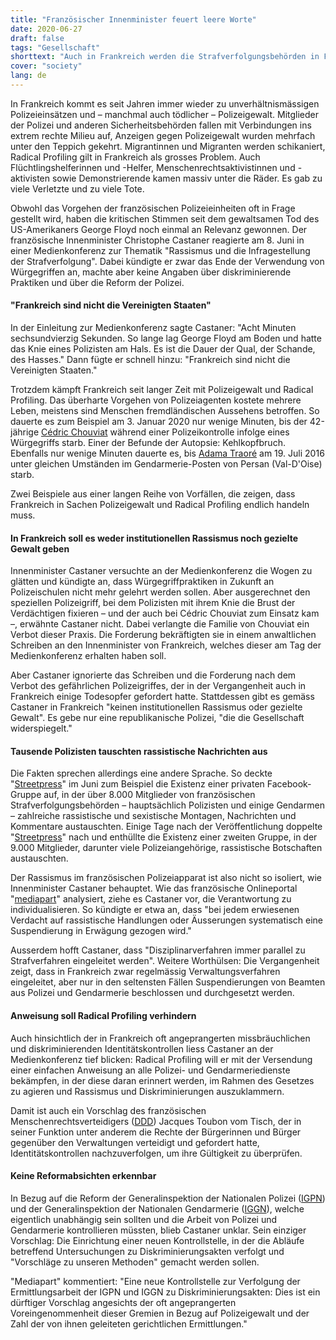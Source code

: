 ```yaml
---
title: "Französischer Innenminister feuert leere Worte"
date: 2020-06-27
draft: false
tags: "Gesellschaft"
shorttext: "Auch in Frankreich werden die Strafverfolgungsbehörden in Frage gestellt. Innenminister Castaner reagiert mit leeren Worten."
cover: "society"
lang: de
---
```


In Frankreich kommt es seit Jahren immer wieder zu unverhältnismässigen Polizeieinsätzen und – manchmal auch tödlicher – Polizeigewalt. Mitglieder der Polizei und anderen Sicherheitsbehörden fallen mit Verbindungen ins extrem rechte Milieu auf, Anzeigen gegen Polizeigewalt wurden mehrfach unter den Teppich gekehrt. Migrantinnen und Migranten werden schikaniert, Radical Profiling gilt in Frankreich als grosses Problem. Auch Flüchtlingshelferinnen und -Helfer, Menschenrechtsaktivistinnen und -aktivisten sowie Demonstrierende kamen massiv unter die Räder. Es gab zu viele Verletzte und zu viele Tote.

Obwohl das Vorgehen der französischen Polizeieinheiten oft in Frage gestellt wird, haben die kritischen Stimmen seit dem gewaltsamen Tod des US-Amerikaners George Floyd noch einmal an Relevanz gewonnen. Der französische Innenminister Christophe Castaner reagierte am 8. Juni in einer Medienkonferenz zur Thematik "Rassismus und die Infragestellung der Strafverfolgung". Dabei kündigte er zwar das Ende der Verwendung von Würgegriffen an, machte aber keine Angaben über diskriminierende Praktiken und über die Reform der Polizei.

#### "Frankreich sind nicht die Vereinigten Staaten"

In der Einleitung zur Medienkonferenz sagte Castaner: "Acht Minuten sechsundvierzig Sekunden. So lange lag George Floyd am Boden und hatte das Knie eines Polizisten am Hals. Es ist die Dauer der Qual, der Schande, des Hasses." Dann fügte er schnell hinzu: "Frankreich sind nicht die Vereinigten Staaten."

Trotzdem kämpft Frankreich seit langer Zeit mit Polizeigewalt und Radical Profiling. Das überharte Vorgehen von Polizeiagenten kostete mehrere Leben, meistens sind Menschen fremdländischen Aussehens betroffen. So dauerte es zum Beispiel am 3. Januar 2020 nur wenige Minuten, bis der 42-jährige [Cédric Chouviat](https://www.leparisien.fr/faits-divers/cedric-chouviat-mort-apres-son-interpellation-l-autopsie-evoque-une-asphyxie-avec-fracture-du-larynx-07-01-2020-8230815.php "Cédric Chouviat, mort après un contrôle de police : l’autopsie qui interpelle") während einer Polizeikontrolle infolge eines Würgegriffs starb. Einer der Befunde der Autopsie: Kehlkopfbruch. Ebenfalls nur wenige Minuten dauerte es, bis [Adama Traoré](https://www.francetvinfo.fr/faits-divers/police/violences-policieres/video-affaire-adama-traore-retour-sur-4-ans-de-bataille-judiciaire_3994785.html "Affaire Adama Traoré : retour sur 4 ans de bataille judiciaire") am 19. Juli 2016 unter gleichen Umständen im Gendarmerie-Posten von Persan (Val-D'Oise) starb.

Zwei Beispiele aus einer langen Reihe von Vorfällen, die zeigen, dass Frankreich in Sachen Polizeigewalt und Radical Profiling endlich handeln muss.

#### In Frankreich soll es weder institutionellen Rassismus noch gezielte Gewalt geben

Innenminister Castaner versuchte an der Medienkonferenz die Wogen zu glätten und kündigte an, dass Würgegriffpraktiken in Zukunft an Polizeischulen nicht mehr gelehrt werden sollen. Aber ausgerechnet den speziellen Polizeigriff, bei dem Polizisten mit ihrem Knie die Brust der Verdächtigen fixieren – und der auch bei Cédric Chouviat zum Einsatz kam –, erwähnte Castaner nicht. Dabei verlangte die Familie von Chouviat ein Verbot dieser Praxis. Die Forderung bekräftigten sie in einem anwaltlichen Schreiben an den Innenminister von Frankreich, welches dieser am Tag der Medienkonferenz erhalten haben soll.

Aber Castaner ignorierte das Schreiben und die Forderung nach dem Verbot des gefährlichen Polizeigriffes, der in der Vergangenheit auch in Frankreich einige Todesopfer gefordert hatte. Stattdessen gibt es gemäss Castaner in Frankreich "keinen institutionellen Rassismus oder gezielte Gewalt". Es gebe nur eine republikanische Polizei, "die die Gesellschaft widerspiegelt."

#### Tausende Polizisten tauschten rassistische Nachrichten aus

Die Fakten sprechen allerdings eine andere Sprache. So deckte "[Streetpress](https://www.streetpress.com/sujet/1591288577-milliers-policiers-echangent-messages-racistes-groupe-facebook-racisme-violences-sexisme "Des milliers de policiers s’échangent des messages racistes sur un groupe Facebook")" im Juni zum Beispiel die Existenz einer privaten Facebook-Gruppe auf, in der über 8.000 Mitglieder von französischen Strafverfolgungsbehörden – hauptsächlich Polizisten und einige Gendarmen – zahlreiche rassistische und sexistische Montagen, Nachrichten und Kommentare austauschten. Einige Tage nach der Veröffentlichung doppelte "[Streetpress](https://www.streetpress.com/sujet/1591618480-fdo-22-unis-deuxieme-groupe-facebook-milliers-policiers-echangent-racisme-raciste-violences-policieres "'FDO 22 unis', un deuxième groupe Facebook où des milliers de policiers échangent des messages racistes")" nach und enthüllte die Existenz einer zweiten Gruppe, in der 9.000 Mitglieder, darunter viele Polizeiangehörige, rassistische Botschaften austauschten.

Der Rassismus im französischen Polizeiapparat ist also nicht so isoliert, wie Innenminister Castaner behauptet. Wie das französische Onlineportal "[mediapart](https://www.mediapart.fr/journal/france/080620/police-l-exercice-de-com-de-castaner-pour-eteindre-les-critiques "Police: l’exercice de com’ de Castaner pour éteindre les critiques")" analysiert, ziehe es Castaner vor, die Verantwortung zu individualisieren. So kündigte er etwa an, dass "bei jedem erwiesenen Verdacht auf rassistische Handlungen oder Äusserungen systematisch eine Suspendierung in Erwägung gezogen wird."

Ausserdem hofft Castaner, dass "Disziplinarverfahren immer parallel zu Strafverfahren eingeleitet werden". Weitere Worthülsen: Die Vergangenheit zeigt, dass in Frankreich zwar regelmässig Verwaltungsverfahren eingeleitet, aber nur in den seltensten Fällen Suspendierungen von Beamten aus Polizei und Gendarmerie beschlossen und durchgesetzt werden.

#### Anweisung soll Radical Profiling verhindern

Auch hinsichtlich der in Frankreich oft angeprangerten missbräuchlichen und diskriminierenden Identitätskontrollen liess Castaner an der Medienkonferenz tief blicken: Radical Profiling will er mit der Versendung einer einfachen Anweisung an alle Polizei- und Gendarmeriedienste bekämpfen, in der diese daran erinnert werden, im Rahmen des Gesetzes zu agieren und Rassismus und Diskriminierungen auszuklammern.

Damit ist auch ein Vorschlag des französischen Menschenrechtsverteidigers ([DDD](https://www.defenseurdesdroits.fr/fr/institution/organisation/jacques-toubon "JACQUES TOUBON")) Jacques Toubon vom Tisch, der in seiner Funktion unter anderem die Rechte der Bürgerinnen und Bürger gegenüber den Verwaltungen verteidigt und gefordert hatte, Identitätskontrollen nachzuverfolgen, um ihre Gültigkeit zu überprüfen.

#### Keine Reformabsichten erkennbar

In Bezug auf die Reform der Generalinspektion der Nationalen Polizei ([IGPN](https://www.police-nationale.interieur.gouv.fr/Organisation/Inspection-generale-de-la-Police-nationale "Inspection générale de la Police nationale")) und der Generalinspektion der Nationalen Gendarmerie ([IGGN](https://www.gendarmerie.interieur.gouv.fr/Notre-institution/Nos-composantes/Au-niveau-central/IGGN "IGGN")), welche eigentlich unabhängig sein sollten und die Arbeit von Polizei und Gendarmerie kontrollieren müssten, blieb Castaner unklar. Sein einziger Vorschlag: Die Einrichtung einer neuen Kontrollstelle, in der die Abläufe betreffend Untersuchungen zu Diskriminierungsakten verfolgt und "Vorschläge zu unseren Methoden" gemacht werden sollen.

"Mediapart" kommentiert: "Eine neue Kontrollstelle zur Verfolgung der Ermittlungsarbeit der IGPN und IGGN zu Diskriminierungsakten: Dies ist ein dürftiger Vorschlag angesichts der oft angeprangerten Voreingenommenheit dieser Gremien in Bezug auf Polizeigewalt und der Zahl der von ihnen geleiteten gerichtlichen Ermittlungen."
